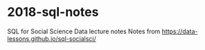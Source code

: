 # 2018-sql-notes
SQL for Social Science Data lecture notes
Notes from https://data-lessons.github.io/sql-socialsci/

